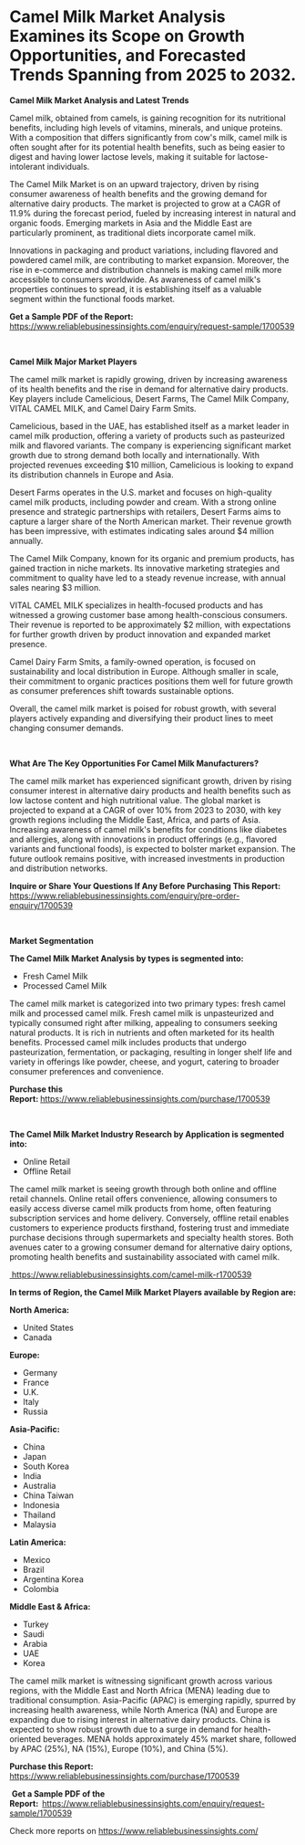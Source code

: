 <p><h1>Camel Milk Market Analysis Examines its Scope on Growth Opportunities, and Forecasted Trends Spanning from 2025 to 2032.</h1></p><p><strong>Camel Milk Market Analysis and Latest Trends</strong></p>
<p><p>Camel milk, obtained from camels, is gaining recognition for its nutritional benefits, including high levels of vitamins, minerals, and unique proteins. With a composition that differs significantly from cow's milk, camel milk is often sought after for its potential health benefits, such as being easier to digest and having lower lactose levels, making it suitable for lactose-intolerant individuals.</p><p>The Camel Milk Market is on an upward trajectory, driven by rising consumer awareness of health benefits and the growing demand for alternative dairy products. The market is projected to grow at a CAGR of 11.9% during the forecast period, fueled by increasing interest in natural and organic foods. Emerging markets in Asia and the Middle East are particularly prominent, as traditional diets incorporate camel milk. </p><p>Innovations in packaging and product variations, including flavored and powdered camel milk, are contributing to market expansion. Moreover, the rise in e-commerce and distribution channels is making camel milk more accessible to consumers worldwide. As awareness of camel milk's properties continues to spread, it is establishing itself as a valuable segment within the functional foods market.</p></p>
<p><strong>Get a Sample PDF of the Report:&nbsp;</strong> <a href="https://www.reliablebusinessinsights.com/enquiry/request-sample/1700539?utm_campaign=2384&utm_medium=2&utm_source=Github&utm_content=ia&utm_term=14022025&utm_id=camel-milk">https://www.reliablebusinessinsights.com/enquiry/request-sample/1700539</a></p>
<p>&nbsp;</p>
<p><strong>Camel Milk Major Market Players</strong></p>
<p><p>The camel milk market is rapidly growing, driven by increasing awareness of its health benefits and the rise in demand for alternative dairy products. Key players include Camelicious, Desert Farms, The Camel Milk Company, VITAL CAMEL MILK, and Camel Dairy Farm Smits.</p><p>Camelicious, based in the UAE, has established itself as a market leader in camel milk production, offering a variety of products such as pasteurized milk and flavored variants. The company is experiencing significant market growth due to strong demand both locally and internationally. With projected revenues exceeding $10 million, Camelicious is looking to expand its distribution channels in Europe and Asia.</p><p>Desert Farms operates in the U.S. market and focuses on high-quality camel milk products, including powder and cream. With a strong online presence and strategic partnerships with retailers, Desert Farms aims to capture a larger share of the North American market. Their revenue growth has been impressive, with estimates indicating sales around $4 million annually.</p><p>The Camel Milk Company, known for its organic and premium products, has gained traction in niche markets. Its innovative marketing strategies and commitment to quality have led to a steady revenue increase, with annual sales nearing $3 million.</p><p>VITAL CAMEL MILK specializes in health-focused products and has witnessed a growing customer base among health-conscious consumers. Their revenue is reported to be approximately $2 million, with expectations for further growth driven by product innovation and expanded market presence.</p><p>Camel Dairy Farm Smits, a family-owned operation, is focused on sustainability and local distribution in Europe. Although smaller in scale, their commitment to organic practices positions them well for future growth as consumer preferences shift towards sustainable options.</p><p>Overall, the camel milk market is poised for robust growth, with several players actively expanding and diversifying their product lines to meet changing consumer demands.</p></p>
<p>&nbsp;</p>
<p><strong>What Are The Key Opportunities For Camel Milk Manufacturers?</strong></p>
<p><p>The camel milk market has experienced significant growth, driven by rising consumer interest in alternative dairy products and health benefits such as low lactose content and high nutritional value. The global market is projected to expand at a CAGR of over 10% from 2023 to 2030, with key growth regions including the Middle East, Africa, and parts of Asia. Increasing awareness of camel milk's benefits for conditions like diabetes and allergies, along with innovations in product offerings (e.g., flavored variants and functional foods), is expected to bolster market expansion. The future outlook remains positive, with increased investments in production and distribution networks.</p></p>
<p><strong>Inquire or Share Your Questions If Any Before Purchasing This Report:</strong> <a href="https://www.reliablebusinessinsights.com/enquiry/pre-order-enquiry/1700539?utm_campaign=2384&utm_medium=2&utm_source=Github&utm_content=ia&utm_term=14022025&utm_id=camel-milk">https://www.reliablebusinessinsights.com/enquiry/pre-order-enquiry/1700539</a></p>
<p>&nbsp;</p>
<p><strong>Market Segmentation</strong></p>
<p><strong>The Camel Milk Market Analysis by types is segmented into:</strong></p>
<p><ul><li>Fresh Camel Milk</li><li>Processed Camel Milk</li></ul></p>
<p><p>The camel milk market is categorized into two primary types: fresh camel milk and processed camel milk. Fresh camel milk is unpasteurized and typically consumed right after milking, appealing to consumers seeking natural products. It is rich in nutrients and often marketed for its health benefits. Processed camel milk includes products that undergo pasteurization, fermentation, or packaging, resulting in longer shelf life and variety in offerings like powder, cheese, and yogurt, catering to broader consumer preferences and convenience.</p></p>
<p><strong>Purchase this Report:&nbsp;</strong><a href="https://www.reliablebusinessinsights.com/purchase/1700539?utm_campaign=2384&utm_medium=2&utm_source=Github&utm_content=ia&utm_term=14022025&utm_id=camel-milk">https://www.reliablebusinessinsights.com/purchase/1700539</a></p>
<p>&nbsp;</p>
<p><strong>The Camel Milk Market Industry Research by Application is segmented into:</strong></p>
<p><ul><li>Online Retail</li><li>Offline Retail</li></ul></p>
<p><p>The camel milk market is seeing growth through both online and offline retail channels. Online retail offers convenience, allowing consumers to easily access diverse camel milk products from home, often featuring subscription services and home delivery. Conversely, offline retail enables customers to experience products firsthand, fostering trust and immediate purchase decisions through supermarkets and specialty health stores. Both avenues cater to a growing consumer demand for alternative dairy options, promoting health benefits and sustainability associated with camel milk.</p></p>
<p><a href="https://www.reliablebusinessinsights.com/camel-milk-r1700539?utm_campaign=2384&utm_medium=2&utm_source=Github&utm_content=ia&utm_term=14022025&utm_id=camel-milk">&nbsp;https://www.reliablebusinessinsights.com/camel-milk-r1700539</a></p>
<p><strong>In terms of Region, the Camel Milk Market Players available by Region are:</strong></p>
<p>
    <p> <strong> North America: </strong>
        <ul>
            <li>United States</li>
            <li>Canada</li>
        </ul>
        </p> 
    <p> <strong> Europe: </strong>
        <ul>
            <li>Germany</li>
            <li>France</li>
            <li>U.K.</li>
            <li>Italy</li>
            <li>Russia</li>
        </ul>
        </p> 
    <p> <strong> Asia-Pacific: </strong>
        <ul>
            <li>China</li>
            <li>Japan</li>
            <li>South Korea</li>
            <li>India</li>
            <li>Australia</li>
            <li>China Taiwan</li>
            <li>Indonesia</li>
            <li>Thailand</li>
            <li>Malaysia</li>
        </ul>
        </p> 
    <p> <strong> Latin America: </strong>
        <ul>
            <li>Mexico</li>
            <li>Brazil</li>
            <li>Argentina Korea</li>
            <li>Colombia</li>
        </ul>
        </p> 
    <p> <strong> Middle East & Africa: </strong>
        <ul>
            <li>Turkey</li>
            <li>Saudi</li>
            <li>Arabia</li>
            <li>UAE</li>
            <li>Korea</li>
        </ul>
    </p>
    </p>
<p><p>The camel milk market is witnessing significant growth across various regions, with the Middle East and North Africa (MENA) leading due to traditional consumption. Asia-Pacific (APAC) is emerging rapidly, spurred by increasing health awareness, while North America (NA) and Europe are expanding due to rising interest in alternative dairy products. China is expected to show robust growth due to a surge in demand for health-oriented beverages. MENA holds approximately 45% market share, followed by APAC (25%), NA (15%), Europe (10%), and China (5%).</p></p>
<p><strong>Purchase this Report: </strong><a href="https://www.reliablebusinessinsights.com/purchase/1700539?utm_campaign=2384&utm_medium=2&utm_source=Github&utm_content=ia&utm_term=14022025&utm_id=camel-milk">https://www.reliablebusinessinsights.com/purchase/1700539</a></p>
<p>&nbsp;<strong>Get a Sample PDF of the Report:&nbsp;&nbsp;</strong><a href="https://www.reliablebusinessinsights.com/enquiry/request-sample/1700539?utm_campaign=2384&utm_medium=2&utm_source=Github&utm_content=ia&utm_term=14022025&utm_id=camel-milk">https://www.reliablebusinessinsights.com/enquiry/request-sample/1700539</a></p>
<p><strong></strong></p>
<p>Check more reports on <a href="https://www.reliablebusinessinsights.com/?utm_campaign=2384&utm_medium=2&utm_source=Github&utm_content=ia&utm_term=14022025&utm_id=camel-milk">https://www.reliablebusinessinsights.com/</a></p>